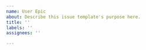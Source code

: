 ```yaml
---
name: User Epic
about: Describe this issue template's purpose here.
title: ''
labels: ''
assignees: ''

---
```



